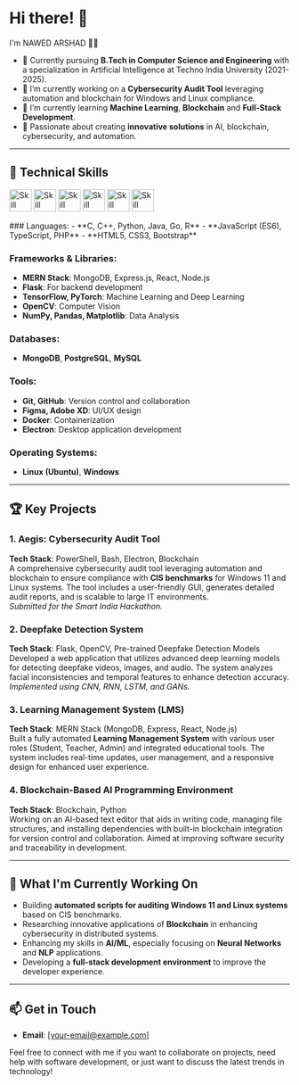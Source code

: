 # Hi there! 👋

I'm NAWED ARSHAD 👨‍💻

- 💼 Currently pursuing **B.Tech in Computer Science and Engineering** with a specialization in Artificial Intelligence at Techno India University (2021-2025).
- 🔭 I’m currently working on a **Cybersecurity Audit Tool** leveraging automation and blockchain for Windows and Linux compliance.
- 🌱 I’m currently learning **Machine Learning**, **Blockchain** and **Full-Stack Development**.
- 🚀 Passionate about creating **innovative solutions** in AI, blockchain, cybersecurity, and automation.

---

## 🔧 Technical Skills
<p align="left">
<img src="https://www.pngkit.com/png/full/101-1010012_download-png.png" alt="Skill" width="40" height="40"/>
<img src="https://iconape.com/wp-content/png_logo_vector/c-3.png" alt="Skill" width="40" height="40"/>
<img src="https://brandslogos.com/wp-content/uploads/images/large/python-logo.png" alt="Skill" width="40" height="40"/>
<img src="https://static.vecteezy.com/system/resources/previews/022/100/214/original/java-logo-transparent-free-png.png" alt="Skill" width="40" height="40"/>
<img src="https://cdn.freebiesupply.com/logos/large/2x/r-lang-logo-png-transparent.png" alt="Skill" width="40" height="40"/>
<img src="" alt="Skill" width="40" height="40"/>
</p>
### Languages:
- **C, C++, Python, Java, Go, R**
- **JavaScript (ES6), TypeScript, PHP**
- **HTML5, CSS3, Bootstrap**

### Frameworks & Libraries:
- **MERN Stack**: MongoDB, Express.js, React, Node.js
- **Flask**: For backend development
- **TensorFlow, PyTorch**: Machine Learning and Deep Learning
- **OpenCV**: Computer Vision
- **NumPy, Pandas, Matplotlib**: Data Analysis

### Databases:
- **MongoDB**, **PostgreSQL**, **MySQL**

### Tools:
- **Git, GitHub**: Version control and collaboration
- **Figma, Adobe XD**: UI/UX design
- **Docker**: Containerization
- **Electron**: Desktop application development

### Operating Systems:
- **Linux (Ubuntu)**, **Windows**

---

## 🏆 Key Projects

### 1. **Aegis: Cybersecurity Audit Tool**
**Tech Stack**: PowerShell, Bash, Electron, Blockchain  
A comprehensive cybersecurity audit tool leveraging automation and blockchain to ensure compliance with **CIS benchmarks** for Windows 11 and Linux systems. The tool includes a user-friendly GUI, generates detailed audit reports, and is scalable to large IT environments.  
*Submitted for the Smart India Hackathon.*

### 2. **Deepfake Detection System**
**Tech Stack**: Flask, OpenCV, Pre-trained Deepfake Detection Models  
Developed a web application that utilizes advanced deep learning models for detecting deepfake videos, images, and audio. The system analyzes facial inconsistencies and temporal features to enhance detection accuracy.  
*Implemented using CNN, RNN, LSTM, and GANs.*

### 3. **Learning Management System (LMS)**
**Tech Stack**: MERN Stack (MongoDB, Express, React, Node.js)  
Built a fully automated **Learning Management System** with various user roles (Student, Teacher, Admin) and integrated educational tools. The system includes real-time updates, user management, and a responsive design for enhanced user experience.

### 4. **Blockchain-Based AI Programming Environment**
**Tech Stack**: Blockchain, Python  
Working on an AI-based text editor that aids in writing code, managing file structures, and installing dependencies with built-in blockchain integration for version control and collaboration. Aimed at improving software security and traceability in development.

---

## 🚀 What I'm Currently Working On
- Building **automated scripts for auditing Windows 11 and Linux systems** based on CIS benchmarks.
- Researching innovative applications of **Blockchain** in enhancing cybersecurity in distributed systems.
- Enhancing my skills in **AI/ML**, especially focusing on **Neural Networks** and **NLP** applications.
- Developing a **full-stack development environment** to improve the developer experience.

---

## 📫 Get in Touch
- **Email**: [your-email@example.com]

Feel free to connect with me if you want to collaborate on projects, need help with software development, or just want to discuss the latest trends in technology!

